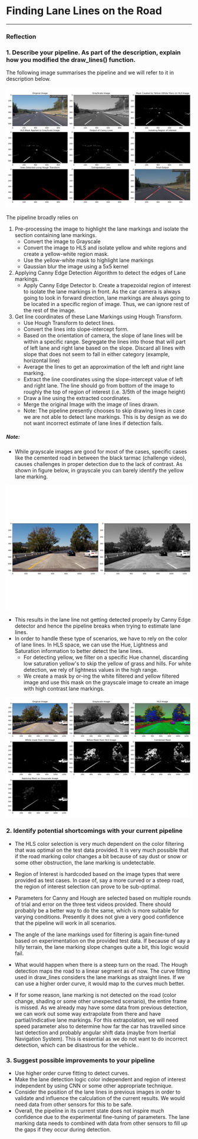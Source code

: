 # **Finding Lane Lines on the Road** 

[//]: # (Image References)

[image1]: ./writeup_images/pipeline_summary.png "Pipeline Summary"
[image2]: ./writeup_images/gs_failure.png "Scenario for GrayScale Failure"
[image3]: ./writeup_images/why_hls_masking.png "HLS Masking"

---

### Reflection

### 1. Describe your pipeline. As part of the description, explain how you modified the draw_lines() function.

The following image summarises the pipeline and we will refer to it in description below.

![Image Representing Pipeline Summary][image1]

The pipeline broadly relies on 

1. Pre-processing the image to highlight the lane markings and isolate the
   section containing lane markings.
   - Convert the image to Grayscale
   - Convert the image to HLS and isolate yellow and white regions and create a
     yellow-white region mask.
   - Use the yellow-white mask to highlight lane markings
   - Gaussian blur the image using a 5x5 kernel
2. Applying Canny Edge Detection Algorithm to detect the edges of Lane markings.
   - Apply Canny Edge Detector b. Create a trapezoidal region of interest to
     isolate the lane markings in front. As the car camera is always going to
     look in forward direction, lane markings are always going to be located in
     a specific region of image. Thus, we can ignore rest of the rest of the
     image.
3. Get line coordinates of these Lane Markings using Hough Transform.
   - Use Hough Transform to detect lines.
   - Convert the lines into slope-intercept form.
   - Based on the orientation of camera, the slope of lane lines will be within
     a specific range. Segregate the lines into those that will part of left
     lane and right lane based on the slope. Discard all lines with slope that
     does not seem to fall in either category (example, horizontal line)
   - Average the lines to get an approximation of the left and right lane marking.
   - Extract the line coordinates using the slope-intercept value of left and
     right lane. The line should go from bottom of the image to roughly the top
     of region of interest (i.e. 3/5th of the image height)
   - Draw a line using the extracted coordinates.
   - Merge the original Image with the image of lines drawn.
   - Note: The pipeline presently chooses to skip drawing lines in case we are
     not able to detect lane markings. This is by design as we do not want
     incorrect estimate of lane lines if detection fails.

##### Note:
- While grayscale images are good for most of the cases, specific cases like the
  cemented road in between the black tarmac (challenge video), causes challenges
  in proper detection due to the lack of contrast. As shown in figure below, in
  grayscale you can barely identify the yellow lane marking.

![Image indicating Scenario for GrayScale Failure][image2]

- This results in the lane line not getting detected properly by Canny Edge
  detector and hence the pipeline breaks when trying to estimate lane lines.
- In order to handle these type of scenarios, we have to rely on the color of
  lane lines. In HLS space, we can use the Hue, Lightness and Saturation
  information to better detect the lane lines.
  - For detecting yellow, we filter on a specific Hue channel, discarding low
    saturation yellow's to skip the yellow of grass and hills. For white
    detection, we rely of lightness values in the high range.
  - We create a mask by or-ing the white filtered and yellow filtered image and
    use this mask on the grayscale image to create an image with high contrast
    lane markings. 

![Image indicating steps for HLS based masking][image3]

### 2. Identify potential shortcomings with your current pipeline


- The HLS color selection is very much dependent on the color filtering that was
  optimal on the test data provided. It is very much possible that if the road
  marking color changes a bit because of say dust or snow or some other
  obstruction, the lane marking is undetectable.
  
- Region of Interest is hardcoded based on the image types that were provided as
  test cases. In case of, say a more curved or a steep road, the region of
  interest selection can prove to be sub-optimal.
  
- Parameters for Canny and Hough are selected based on multiple rounds of trial
  and error on the three test videos provided. There should probably be a better
  way to do the same, which is more suitable for varying conditions. Presently
  it does not give a very good confidence that the pipeline will work in all
  scenarios.

- The angle of the lane markings used for filtering is again fine-tuned based on
  experimentation on the provided test data. If because of say a hilly terrain,
  the lane marking slope changes quite a bit, this logic would fail.
  
- What would happen when there is a steep turn on the road. The Hough detection
  maps the road to a linear segment as of now. The curve fitting used in
  draw_lines considers the lane markings as straight lines. If we can use a
  higher order curve, it would map to the curves much better.
  
- If for some reason, lane marking is not detected on the road (color change,
  shading or some other unexpected scenario), the entire frame is missed. As we
  already may have some data from previous detection, we can work out some way
  extrapolate from there and have partial/indicative lane markings. For this
  extrapolation, we will need speed parameter also to determine how far the car
  has travelled since last detection and probably angular shift data (maybe from
  Inertial Navigation System). This is essential as we do not want to do
  incorrect detection, which can be disastrous for the vehicle..

### 3. Suggest possible improvements to your pipeline

- Use higher order curve fitting to detect curves.
- Make the lane detection logic color independent and region of interest
  independent by using CNN or some other appropriate technique.
- Consider the position of the lane lines in previous images in order to
  validate and influence the calculation of the current results. We would need
  data from other sensors for this to be safe.
- Overall, the pipeline in its current state does not inspire much confidence
  due to the experimental fine-tuning of parameters. The lane marking data needs
  to combined with data from other sensors to fill up the gaps if they occur
  during detection.
